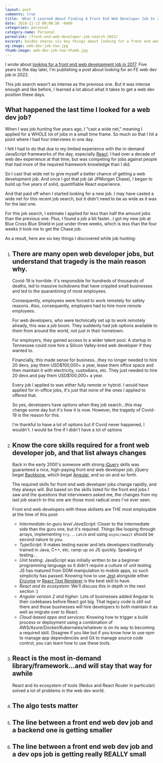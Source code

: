 ```yaml
---
layout: post
comments: true
title: 'What I Learned About Finding A Front End Web Developer Job In 2022'
date: 2018-11-13 00:00:50 -0400
categories: personal
category-name: Personal
permalink: /front-end-web-developer-job-search-2022/
excerpt: kaidez shares six key things about looking for a front end web developer job in 2022.
og-image: web-dev-job-two.jpg
thumb-image: web-dev-job-two-thumb.jpg
---
```


I wrote about <a href="/front-end-web-developer-job-search/">looking for a front end web development job in 2017</a>. Five years to the day later, I'm publishing a post about looking for an FE web dev job in 2022.

This job search wasn't as intense as the previous one. But it was intense enough and like before, I learned a lot about what it takes to get a web dev position these days.

<h2>What happened the last time I looked for a web dev job?</h2>
When I was job hunting five years ago, I "cast a wide net," meaning I applied for a WHOLE lot of jobs in a small time frame. So much so that I hit a point where I had four interviews in one day.

I felt I had to do that due to my limited experience with the in-demand JavaScript frameworks of the day, especially <a href="https://reactjs.org/">React</a>. I had over a decade of web dev experience at that time, but was competing for jobs against people that had more of the required framework knowledge than I did.

So I cast that wide net to give myself a better chance of getting a web development job. And once I got that job (at JPMorgan Chase), I began to build up five years of solid, quantifiable React experience.

And that paid off when I started looking for a new job. I may have casted a wide net for this recent job search, but it didn't need to be as wide as it was for the last one.

For this job search, I estimate I applied for less than half the amount jobs than the previous one. Plus, I found a job a bit faster...I got my new job at Blue Cross Blue Shield in just under three weeks, which is less than the four weeks it took me to get the Chase job.

As a result, here are six key things I discovered while job hunting:

<ol>
<li class="post__list-item">
<h2>
There are many open web developer jobs, but understand that tragedy is the main reason why.</h2>

<p>Covid-19 is horrible: it's responsible for hundreds of thousands of deaths, led to massive lockdowns that have crippled small businesses and led to the quarantining of most employees.</p>

<p>Consequently, employees were forced to work remotely for safety reasons. Also, consequently, employers had to hire more remote employees.</p>

<p>For web developers, who were technically set up to work remotely already, this was a job boom. They suddenly had job options available to them from around the world, not just in their hometown.</p>

<p>For employers, they gained access to a wider talent pool. A startup in Tennessee could now hire a Silicon Valley-bred web developer if they wanted to.</p>

<p>Financially, this made sense for business...they no longer needed to hire 20 devs, pay them USD$100,000+ a year, lease them office space and then maintain it with electricity, custodians, etc. They just needed to hire 20 devs and pay them USD$100,000+ a year.</p>

<p>Every job I applied to was either fully remote or hybrid. I would have applied for in-office jobs, it's just that none of the ones I applied to offered that.</p>

<p>So yes, developers have options when they job search...this may change some day but it's how it is now. However, the tragedy of Covid-19 is the reason for this.</p>

<p>I'm thankful to have a lot of options but if Covid never happened, I wouldn't. I would be fine if I didn't have a lot of options</p>
</li>

<li class="post__list-item">
<h2>Know the core skills required for a front web developer job, and that list always changes</h2>
<p>
Back in the early 2000's someone with strong <a href="https://jquery.com/">jQuery</a> skills was guaranteed a nice, high-paying front end web developer job. jQuery begat <a href="https://backbonejs.org/">Backbone</a>, which begat <a href="https://angular.io/">Angular</a>, and so on and so forth.
</p>

<p>The required skills for front end web developer jobs change rapidly, and they always will. But based on the skills listed for the front end jobs I saw and the questions that interviewers asked me, the changes from my last job search to this one are those most radical ones I've ever seen.</p>

<p>Front end web developers with these skillsets are THE most employable at the time of this post:</p>

<ul>
<li class="post__list-item"><em>Intermediate-to-guru level JavaScript:</em> Closer to the intermediate side than the guru one, but it's required. Things like looping through arrays, implementing <code>try...catch</code> and using <code>async/await</code> should be second nature to you.</li>
<li class="post__list-item"><em>TypeScript:</em> It makes testing easier and lets developers traditionally trained in Java, C++, etc. ramp up on JS quickly. Speaking of testing...</li>
<li class="post__list-item"><em>Unit testing:</em> JavaScript was initially written to be a beginner programming language so it didn't require a culture of unit testing. JS has matured from DOM manipulation to mobile apps, so such simplicity has passed. Knowing how to use <a href="https://jestjs.io/">Jest</a> alongside either <a href="https://enzymejs.github.io/enzyme/">Enzyme</a> or <a href="https://reactjs.org/docs/test-renderer.html">React Test Renderer</a> is the best skill to have.</li>
<li class="post__list-item"><em>React and its ecosystem:</em> We'll discuss this in depth in the next section :)</li>
<li class="post__list-item"><em>Angular version 2 and higher:</em> Lots of businesses added Angular to their codebases before React got big.  That legacy code is still out there and those businesses will hire developers to both maintain it as well as migrate over to React.</li>
<li class="post__list-item"><em>Cloud-based apps and services:</em> Knowing how to trigger a build process or deployment using a combination of AWS/Azure/Docker/Kubernates/whatever is on its way to becoming a required skill. Disagree if you like but if you know how to use npm to manage app dependencies and Git to manage source code control, you can learn how to use these tools.</li>
</ul>
</li>

<li class="post__list-item">
<h2>React is the most in-demand library/framework...and will stay that way for awhile</h2>
<p>React and its ecosystem of tools (Redux and React Router in particular) solved a lot of problems in the web dev world.</p>
<p></p>

<p></p>
</li>

<li class="post__list-item">
<h2>The algo tests matter</h2>
<p></p>

<p></p>

<p></p>
</li>

<li class="post__list-item">
<h2>The line between a front end web dev job and a backend one is getting smaller</h2>
<p></p>

<p></p>

<p></p>
</li>

<li class="post__list-item">
<h2>The line between a front end web dev job and a dev ops job is getting really REALLY small</h2>
<p></p>

<p></p>

<p></p>
</li>
</ol>
